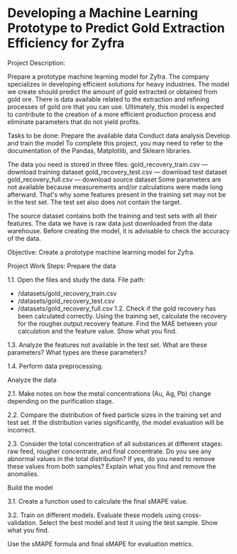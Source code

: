 # Developing a Machine Learning Prototype to Predict Gold Extraction Efficiency for Zyfra

Project Description:

Prepare a prototype machine learning model for Zyfra. The company specializes in developing efficient solutions for heavy industries. The model we create should predict the amount of gold extracted or obtained from gold ore. There is data available related to the extraction and refining processes of gold ore that you can use. Ultimately, this model is expected to contribute to the creation of a more efficient production process and eliminate parameters that do not yield profits.

Tasks to be done:
Prepare the available data
Conduct data analysis
Develop and train the model
To complete this project, you may need to refer to the documentation of the Pandas, Matplotlib, and Sklearn libraries.

The data you need is stored in three files:
gold_recovery_train.csv — download training dataset
gold_recovery_test.csv — download test dataset
gold_recovery_full.csv — download source dataset
Some parameters are not available because measurements and/or calculations were made long afterward. That's why some features present in the training set may not be in the test set. The test set also does not contain the target.

The source dataset contains both the training and test sets with all their features.
The data we have is raw data just downloaded from the data warehouse. Before creating the model, it is advisable to check the accuracy of the data.


Objective:
Create a prototype machine learning model for Zyfra.


Project Work Steps:
Prepare the data

1.1. Open the files and study the data.
 File path:
 - /datasets/gold_recovery_train.csv
 - /datasets/gold_recovery_test.csv
 - /datasets/gold_recovery_full.csv
1.2. Check if the gold recovery has been calculated correctly. Using the training set, calculate the recovery for the rougher.output.recovery feature. Find the MAE between your calculation and the feature value. Show what you find.

1.3. Analyze the features not available in the test set. What are these parameters? What types are these parameters?

1.4. Perform data preprocessing.

Analyze the data

2.1. Make notes on how the metal concentrations (Au, Ag, Pb) change depending on the purification stage.

2.2. Compare the distribution of feed particle sizes in the training set and test set. If the distribution varies significantly, the model evaluation will be incorrect.

2.3. Consider the total concentration of all substances at different stages: raw feed, rougher concentrate, and final concentrate. Do you see any abnormal values in the total distribution? If yes, do you need to remove these values from both samples? Explain what you find and remove the anomalies.

Build the model

3.1. Create a function used to calculate the final sMAPE value.

3.2. Train on different models. Evaluate these models using cross-validation. Select the best model and test it using the test sample. Show what you find.

Use the sMAPE formula and final sMAPE for evaluation metrics.
